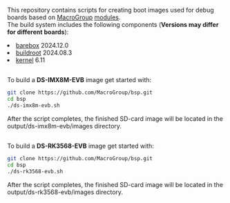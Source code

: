 This repository contains scripts for creating boot images used for debug boards based on <a href="https://macrogroup.ru/">MacroGroup</a> <a href="https://diasom.ru/">modules</a>.<br>
The build system includes the following components (<b>Versions may differ for different boards</b>):
<li><a href="https://barebox.org/">barebox</a> 2024.12.0</li>
<li><a href="https://buildroot.org/">buildroot</a> 2024.08.3</li>
<li><a href="https://kernel.org/">kernel</a> 6.11</li>

##
To build a <b>DS-IMX8M-EVB</b> image get started with:
```bash
git clone https://github.com/MacroGroup/bsp.git
cd bsp
./ds-imx8m-evb.sh
```
After the script completes, the finished SD-card image will be located in the output/ds-imx8m-evb/images directory.

##
To build a <b>DS-RK3568-EVB</b> image get started with:
```bash
git clone https://github.com/MacroGroup/bsp.git
cd bsp
./ds-rk3568-evb.sh
```
After the script completes, the finished SD-card image will be located in the output/ds-rk3568-evb/images directory.

##
